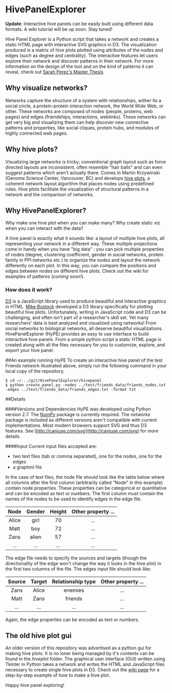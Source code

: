 HivePanelExplorer
===========

**Update**: Interactive hive panels can be easily built using different data formats. A wiki tutorial will be up soon. Stay tuned!

Hive Panel Explorer is a Python script that takes a network and creates a static HTML page with interactive SVG graphics in D3. The visualization produced is a matrix of hive plots plotted using attributes of the nodes and edges (such as degree and centrality). The interactive features let users explore their network and discover patterns in their network. For more information on the design of the tool and on the kind of patterns it can reveal, check out [Sarah Perez's Master Thesis](https://open.library.ubc.ca/cIRcle/collections/ubctheses/24/items/1.0166317)

## Why visualize networks?
Networks capture the structure of a system with relationships, wither its a social circle, a protein-protein interaction network, the World Wide Web, or other. These networks are composed of nodes (people, proteins, web pages) and edges (friendships, interactions, weblinks). These networks can get very big and visualizing them can help discover new connective patterns and properties, like social cliques, protein hubs, and modules of highly connected web pages.

## Why hive plots?
Visualizing large networks is tricky; conventional graph layout such as force directed layouts are inconsistent, often resemble "hair balls" and can even suggest patterns which aren't actually there. Comes in Martin Krzywinski (Genome Science Center, Vancouver, BC) and develops [hive plots](http://www.hiveplot.net/), a coherent network layout algorithm that places nodes using predefined rules. Hive plots facilitate the visualization of structural patterns in a network and the comparison of networks.

## Why HivePanelExplorer?
Why make one hive plot when you can make many? Why create static viz when you can interact with the data?

A hive panel is exactly what it sounds like: a layout of multiple hive plots, all representing your network in a different way. These multiple projections come in handy when you have "big data" : you can pick multiple properties of nodes (degree, clustering coefficient, gender in social networks, protein family in PPI networks etc.) to organize the nodes and layout the network differently on each plot. In this way, you can compare the positions and edges between nodes on different hive plots. Check out the wiki for examples of patterns (*coming soon!*).

### How does it work?
[D3](http://d3js.org/) is a JavaScript library used to produce beautiful and interactive graphics in HTML. [Mike Bostock]( http://bost.ocks.org/mike/hive/) developed a D3 library specifically for plotting beautiful hive plots. Unfortunately, writing in JavaScript code and D3 can be challenging, and often isn't part of a researcher's skill set. Yet many researchers' data is best analyzed and visualized using networks! From social networks to biological networks, all deserve beautiful visualizations. HivePanelExplorer (HyPE) provides an easy to use interface to build interactive hive panels. From a simple python script a static HTML page is created along with all the files necessary for you to customize, explore, and export your hive panel.

##An example running HyPE
To create an interactive hive panel of the test Friends network illustrated above, simply run the following command in your local copy of the repository.

```
$ cd ~/.../git/HivePanelExplorer/hivepanel
$ python create_panel.py -nodes ../test/friends_data/friends_nodes.txt -edges ../test/friends_data/friends_edges.txt -format txt
```

##Details

####Versions and Dependencies
HyPE was developed using Python version 2.7. The [NumPy](http://www.numpy.org/) package is currently required. The *networkx* package is included as different versions aren't compatible with current implementations. Most modern browsers support SVG and thus D3 features. See [http://caniuse.com/svg](http://caniuse.com/svg) for more details. 

####Input
Current input files accepted are:
* two text files (tab or comma separated), one for the nodes, one for the edges
* a graphml file

In the case of text files, the node file should look like the table below where all columns after the first column (arbitrarily called "Node" in this example) contain node properties. These properties can be categorical or quantitative and can be encoded as text or numbers. The first column must contain the names of the nodes to be used to identify edges in the edge file.

| Node | Gender | Height | Other property ... |
|:----:|:----------:|:----------:|:----------:|
| Alice | girl | 70 | ... |
| Matt | boy | 72 | ... |
| Zans | alien | 57 | ... |
| ... | ... | ... | ... |


The edge file needs to specify the sources and targets (though the directionality of the edge won't change the way it looks in the hive plot) in the first two columns of the file. The edges input file should look like:

|Source | Target | Relationship type | Other property ... |
|:------:|:------:|:----------:|:---:|
| Zans | Alice | enemies | ... |
| Matt | Zans | friends | ... |
| ... | ... | ... | ... |

Again, the edge properties can be encoded as text or numbers.


## The old hive plot gui
An older version of this repository was advertised as a python gui for making hive plots. It is no loner being managed by it's contents can be found in the *hiveplot* folder. The graphical user interface (GUI) written using Tkinter in Python takes a network and writes the HTML and JavaScript files necessary to create single hive plots in D3. Check out the [wiki page](https://github.com/sperez8/HivePlotter/wiki) for a step-by-step example of how to make a hive plot.

Happy hive panel exploring!

